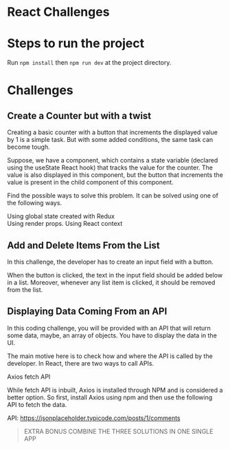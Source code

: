# React Challenges

# Steps to run the project

Run `npm install` then `npm run dev` at the project directory.

# Challenges

## Create a Counter but with a twist

Creating a basic counter with a button that increments the displayed value by 1 is a simple task. But with some added conditions, the same task can become tough.

Suppose, we have a component, which contains a state variable (declared using the useState React hook) that tracks the value for the counter. The value is also displayed in this component, but the button that increments the value is present in the child component of this component.

Find the possible ways to solve this problem. It can be solved using one of the following ways.

Using global state created with Redux  
Using render props.
Using React context

## Add and Delete Items From the List

In this challenge, the developer has to create an input field with a button.

When the button is clicked, the text in the input field should be added below in a list. Moreover, whenever any list item is clicked, it should be removed from the list.

## Displaying Data Coming From an API

In this coding challenge, you will be provided with an API that will return some data, maybe, an array of objects. You have to display the data in the UI.

The main motive here is to check how and where the API is called by the developer. In React, there are two ways to call APIs.

Axios
fetch API

While fetch API is inbuilt, Axios is installed through NPM and is considered a better option. So first, install Axios using npm and then use the following API to fetch the data.

API: https://jsonplaceholder.typicode.com/posts/1/comments

> EXTRA BONUS COMBINE THE THREE SOLUTIONS IN ONE SINGLE APP
